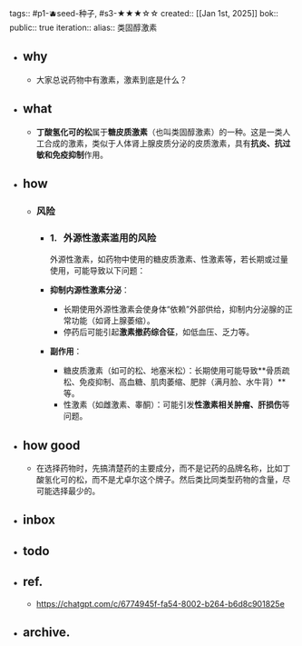 tags:: #p1-🫐seed-种子, #s3-★★★☆☆ 
created:: [[Jan 1st, 2025]] 
bok::
public:: true
iteration::
alias:: 类固醇激素

- ## why
	- 大家总说药物中有激素，激素到底是什么？
- ## what
	- **丁酸氢化可的松**属于**糖皮质激素**（也叫类固醇激素）的一种。这是一类人工合成的激素，类似于人体肾上腺皮质分泌的皮质激素，具有**抗炎、抗过敏和免疫抑制**作用。
- ## how
	- ### 风险
		- ### 1.   **外源性激素滥用的风险**
		  
		  外源性激素，如药物中使用的糖皮质激素、性激素等，若长期或过量使用，可能导致以下问题：
		- **抑制内源性激素分泌**：
			- 长期使用外源性激素会使身体“依赖”外部供给，抑制内分泌腺的正常功能（如肾上腺萎缩）。
			- 停药后可能引起**激素撤药综合征**，如低血压、乏力等。
		- **副作用**：
			- 糖皮质激素（如可的松、地塞米松）：长期使用可能导致**骨质疏松、免疫抑制、高血糖、肌肉萎缩、肥胖（满月脸、水牛背）**等。
			- 性激素（如雌激素、睾酮）：可能引发**性激素相关肿瘤、肝损伤**等问题。
- ## how good
	- 在选择药物时，先搞清楚药的主要成分，而不是记药的品牌名称，比如丁酸氢化可的松，而不是尤卓尔这个牌子。然后类比同类型药物的含量，尽可能选择最少的。
- ## inbox
- ## todo
- ## ref.
	- https://chatgpt.com/c/6774945f-fa54-8002-b264-b6d8c901825e
- ## archive.